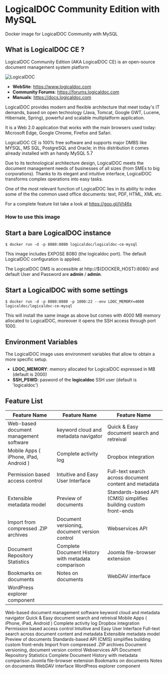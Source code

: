 # LogicalDOC Community Edition with MySQL 
Docker image for LogicalDOC Community with MySQL

## What is LogicalDOC CE ?
LogicalDOC Community Edition (AKA LogicalDOC CE) is an open-source document management system platform

![LogicalDOC](https://www.logicaldoc.com/images/assets/LogicalDocWhiteH02-167.png)

* **WebSite**: https://www.logicaldoc.com
* **Community Forums**: https://forums.logicaldoc.com
* **Manuals**: https://docs.logicaldoc.com

LogicalDOC provides modern and flexible architecture that meet today's IT demands, based on open technology (Java, Tomcat, Google GWT, Lucene, Hibernate, Spring), powerful and scalable multiplatform application. 

It is a Web 2.0 application that works with the main browsers used today: Microsoft Edge, Google Chrome, Firefox and Safari.

LogicalDOC CE is 100% free software and supports major DMBS like MYSQL, MS SQL, PostgreSQL and Oracle; in this distribution it comes already installed with an handy MySQL 5.7

Due to its technological architecture design, LogicalDOC meets the document management needs of businesses of all sizes (from SMEs to big corporations). Thanks to its elegant and intuitive interface, LogicalDOC transforms complex operations into easy tasks. 

One of the most relevant function of LogicalDOC lies in its ability to index some of the the common used office documents: text, PDF, HTML, XML etc.

For a complete feature list take a look at https://goo.gl/jVt46s

### How to use this image

## Start a bare LogicalDOC instance
```Shell
$ docker run -d -p 8080:8080 logicaldoc/logicaldoc-ce-mysql
```
This image includes EXPOSE 8080 (the logicaldoc port). The default LogicalDOC configuration is applied. 

The LogicalDOC DMS is accessible at http://${DOCKER_HOST}:8080/ and default User and Password are **admin** / **admin**.


## Start a LogicalDOC with some settings 
```Shell
$ docker run -d -p 8080:8080 -p 1000:22 --env LDOC_MEMORY=4000 logicaldoc/logicaldoc-ce-mysql
```
This will install the same image as above but comes with 4000 MB memory allocated to LogicalDOC, moreover it opens the SSH access through port 1000.

## Environment Variables
The LogicalDOC image uses environment variables that allow to obtain a more specific setup.

* **LDOC_MEMORY**: memory allocated for LogicalDOC expressed in MB (default is 2000)
* **SSH_PSWD**: pasword of the **logicaldoc** SSH user (default is 'logicaldoc')

## Feature List


Feature Name  | Feature Name  | Feature Name
------------- | ------------- | -------------
Web-based document management software     | keyword cloud and metadata navigator  | Quick & Easy document search and retreival
Mobile Apps ( iPhone, iPad, Android )  | Complete activity log  | Dropbox integration
Permission based access control  | Intuitive and Easy User Interface  | Full-text search across document content and metadata
Extensible metadata model  | Preview of documents  | Standards-based API (CMIS) simplifies building custom front-ends
Import from compressed .ZIP archives  | Document versioning, document version control  | Webservices API
Document Repository Statistics  | Complete Document History with metadata comparison  | Joomla file-browser extension
Bookmarks on documents  | Notes on documents  | WebDAV interface
WordPress explorer component  |    |  


Web-based document management software
keyword cloud and metadata navigator
Quick & Easy document search and retreival
Mobile Apps ( iPhone, iPad, Android )
Complete activity log
Dropbox integration
Permission based access control
Intuitive and Easy User Interface
Full-text search across document content and metadata
Extensible metadata model
Preview of documents
Standards-based API (CMIS) simplifies building custom front-ends
Import from compressed .ZIP archives
Document versioning, document version control
Webservices API
Document Repository Statistics
Complete Document History with metadata comparison
Joomla file-browser extension
Bookmarks on documents
Notes on documents
WebDAV interface
WordPress explorer component





